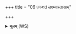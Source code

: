 +++
title = "06 एकशतं लक्ष्म्यास्तासाम्"

+++
<details><summary>मूलम् (WS)</summary>

एकशतं लक्ष्म्यास्तासां राज्ञी बभूविथ ।  
भद्राभिर्भद्रे सम्भूय भट्रेणाभि सजस्व नः ॥ ॥ १० ॥
</details>